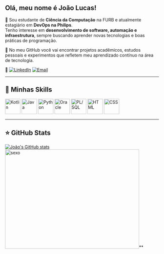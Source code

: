 ##  Olá, meu nome é João Lucas!


🔭 Sou estudante de **Ciência da Computação** na FURB e atualmente estagiário em **DevOps na Philips**.  
Tenho interesse em **desenvolvimento de software, automação e infraestrutura**, sempre buscando aprender novas tecnologias e boas práticas de programação.  

🚀 No meu GitHub você vai encontrar projetos acadêmicos, estudos pessoais e experimentos que refletem meu aprendizado contínuo na área de tecnologia.  

💬 [![LinkedIn](https://img.shields.io/badge/LinkedIn-0077B5?style=for-the-badge&logo=linkedin&logoColor=white)](https://www.linkedin.com/in/jo%C3%A3o-lucas-souza-919134322/)
    [![Email](https://img.shields.io/badge/Email-D14836?style=for-the-badge&logo=gmail&logoColor=white)](mailto:joaolucasrebello@gmail.com)



---

## 🚀 Minhas Skills

<p align="left">
  <!-- Kotlin -->
  <img src="https://cdn.jsdelivr.net/gh/devicons/devicon/icons/kotlin/kotlin-original.svg" alt="Kotlin" width="50" height="50"/>
  
  <!-- Java -->
  <img src="https://cdn.jsdelivr.net/gh/devicons/devicon/icons/java/java-original.svg" alt="Java" width="50" height="50"/>
  
  <!-- Python -->
  <img src="https://cdn.jsdelivr.net/gh/devicons/devicon/icons/python/python-original.svg" alt="Python" width="50" height="50"/>
  
  <!-- Oracle -->
  <img src="https://cdn.jsdelivr.net/gh/devicons/devicon/icons/oracle/oracle-original.svg" alt="Oracle" width="50" height="50"/>
  
  <!-- PL/SQL (não tem ícone oficial no Devicon, pode usar o do Oracle de novo ou um genérico de banco) -->
  <img src="https://img.icons8.com/?size=512&id=59952&format=png" alt="PL/SQL" width="50" height="50"/>
  
  <!-- HTML -->
  <img src="https://cdn.jsdelivr.net/gh/devicons/devicon/icons/html5/html5-original.svg" alt="HTML" width="50" height="50"/>
  
  <!-- CSS -->
  <img src="https://cdn.jsdelivr.net/gh/devicons/devicon/icons/css3/css3-original.svg" alt="CSS" width="50" height="50"/>
</p>


---

## ⭐ GitHub Stats

[![João's GitHub stats](https://github-profile-summary-cards.vercel.app/api/cards/stats?username=joaolucasrebello&theme=radical)](https://github.com/vn7n24fzkq/github-profile-summary-cards)                            <img width="439" height="326" alt="sexo" src="https://github.com/user-attachments/assets/823771ea-93e6-4bb4-aec3-b3c0c8cbd1e5" />**

